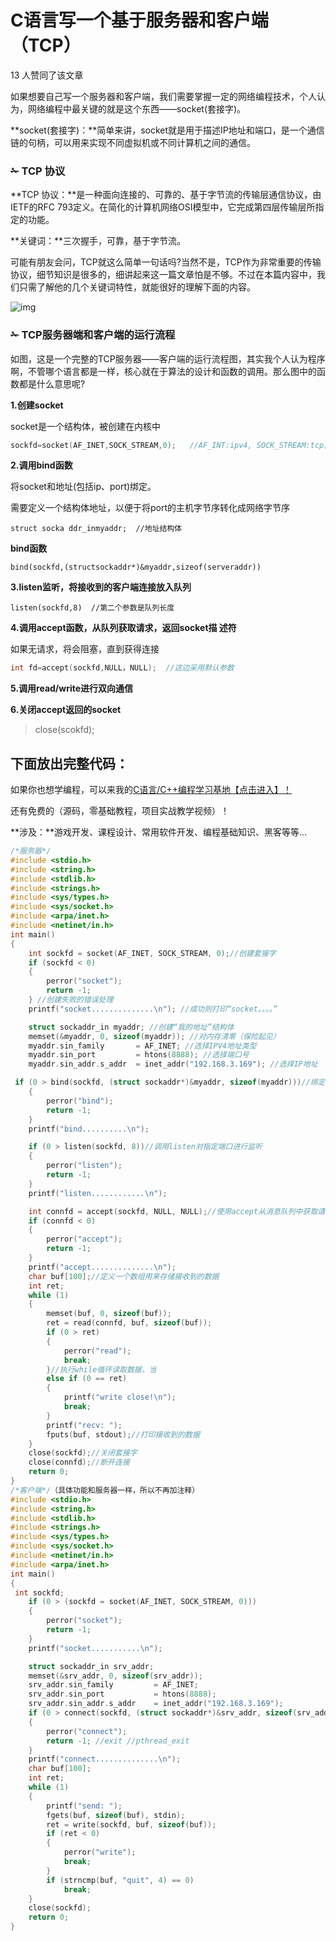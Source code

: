 # C语言写一个基于服务器和客户端（TCP）



13 人赞同了该文章

如果想要自己写一个服务器和客户端，我们需要掌握一定的网络编程技术，个人认为，网络编程中最关键的就是这个东西——socket(套接字)。

**socket(套接字)：**简单来讲，socket就是用于描述IP地址和端口，是一个通信链的句柄，可以用来实现不同虚拟机或不同计算机之间的通信。

### ✁ TCP 协议

**TCP 协议：**是一种面向连接的、可靠的、基于字节流的传输层通信协议，由IETF的RFC 793定义。在简化的计算机网络OSI模型中，它完成第四层传输层所指定的功能。

**关键词：**三次握手，可靠，基于字节流。

可能有朋友会问，TCP就这么简单一句话吗?当然不是，TCP作为非常重要的传输协议，细节知识是很多的，细讲起来这一篇文章怕是不够。不过在本篇内容中，我们只需了解他的几个关键词特性，就能很好的理解下面的内容。

![img](https://pic4.zhimg.com/80/v2-ad5689fe6a499315b5f649853e880d47_720w.webp)



### ✁ TCP服务器端和客户端的运行流程

如图，这是一个完整的TCP服务器——客户端的运行流程图，其实我个人认为程序啊，不管哪个语言都是一样，核心就在于算法的设计和函数的调用。那么图中的函数都是什么意思呢?

**1.创建socket**

socket是一个结构体，被创建在内核中

```c
sockfd=socket(AF_INET,SOCK_STREAM,0);   //AF_INT:ipv4, SOCK_STREAM:tcp协议
```

**2.调用bind函数**

将socket和地址(包括ip、port)绑定。

需要定义一个结构体地址，以便于将port的主机字节序转化成网络字节序

```text
struct socka ddr_inmyaddr;  //地址结构体 
```

**bind函数**

```text
bind(sockfd,(structsockaddr*)&myaddr,sizeof(serveraddr))
```

**3.listen监听，将接收到的客户端连接放入队列**

```text
listen(sockfd,8)  //第二个参数是队列长度 
```

**4.调用accept函数，从队列获取请求，返回socket描 述符**

如果无请求，将会阻塞，直到获得连接

```cpp
int fd=accept(sockfd,NULL，NULL);  //这边采用默认参数 
```

**5.调用read/write进行双向通信**

**6.关闭accept返回的socket**

> close(scokfd);

## 下面放出完整代码：

如果你也想学编程，可以来我的[C语言/C++编程学习基地【点击进入】！](https://link.zhihu.com/?target=https%3A//jq.qq.com/%3F_wv%3D1027%26k%3DAi3shoaS)

还有免费的（源码，零基础教程，项目实战教学视频）！

**涉及：**游戏开发、课程设计、常用软件开发、编程基础知识、黑客等等...

```c
/*服务器*/ 
#include <stdio.h> 
#include <string.h> 
#include <stdlib.h> 
#include <strings.h> 
#include <sys/types.h> 
#include <sys/socket.h> 
#include <arpa/inet.h> 
#include <netinet/in.h> 
int main() 
{ 
    int sockfd = socket(AF_INET, SOCK_STREAM, 0);//创建套接字 
    if (sockfd < 0) 
    { 
        perror("socket"); 
        return -1; 
    } //创建失败的错误处理 
    printf("socket..............\n"); //成功则打印“socket。。。。” 

    struct sockaddr_in myaddr; //创建“我的地址”结构体 
    memset(&myaddr, 0, sizeof(myaddr)); //对内存清零（保险起见） 
    myaddr.sin_family       = AF_INET; //选择IPV4地址类型 
    myaddr.sin_port         = htons(8888); //选择端口号 
    myaddr.sin_addr.s_addr  = inet_addr("192.168.3.169"); //选择IP地址 

 if (0 > bind(sockfd, (struct sockaddr*)&myaddr, sizeof(myaddr)))//绑定套接字 
    { 
        perror("bind"); 
        return -1; 
    } 
    printf("bind..........\n"); 

    if (0 > listen(sockfd, 8))//调用listen对指定端口进行监听 
    { 
        perror("listen"); 
        return -1; 
    } 
    printf("listen............\n"); 

    int connfd = accept(sockfd, NULL, NULL);//使用accept从消息队列中获取请求 
    if (connfd < 0) 
    { 
        perror("accept"); 
        return -1; 
    } 
    printf("accept..............\n"); 
    char buf[100];//定义一个数组用来存储接收到的数据 
    int ret; 
    while (1) 
    { 
        memset(buf, 0, sizeof(buf)); 
        ret = read(connfd, buf, sizeof(buf)); 
        if (0 > ret) 
        { 
            perror("read"); 
            break; 
        }//执行while循环读取数据，当 
        else if (0 == ret) 
        { 
            printf("write close!\n"); 
            break; 
        } 
        printf("recv: "); 
        fputs(buf, stdout);//打印接收到的数据 
    } 
    close(sockfd);//关闭套接字 
    close(connfd);//断开连接 
    return 0; 
} 
/*客户端*/（具体功能和服务器一样，所以不再加注释） 
#include <stdio.h> 
#include <string.h> 
#include <stdlib.h> 
#include <strings.h> 
#include <sys/types.h> 
#include <sys/socket.h> 
#include <netinet/in.h> 
#include <arpa/inet.h> 
int main() 
{ 
 int sockfd; 
    if (0 > (sockfd = socket(AF_INET, SOCK_STREAM, 0))) 
    { 
        perror("socket"); 
        return -1; 
    } 
    printf("socket...........\n"); 

    struct sockaddr_in srv_addr; 
    memset(&srv_addr, 0, sizeof(srv_addr)); 
    srv_addr.sin_family         = AF_INET; 
    srv_addr.sin_port           = htons(8888); 
    srv_addr.sin_addr.s_addr    = inet_addr("192.168.3.169"); 
    if (0 > connect(sockfd, (struct sockaddr*)&srv_addr, sizeof(srv_addr))) 
    { 
        perror("connect"); 
        return -1; //exit //pthread_exit 
    } 
    printf("connect..............\n"); 
    char buf[100]; 
    int ret; 
    while (1) 
    { 
        printf("send: "); 
        fgets(buf, sizeof(buf), stdin); 
        ret = write(sockfd, buf, sizeof(buf)); 
        if (ret < 0) 
        { 
            perror("write"); 
            break; 
        } 
        if (strncmp(buf, "quit", 4) == 0) 
            break; 
    } 
    close(sockfd); 
    return 0; 
} 
```